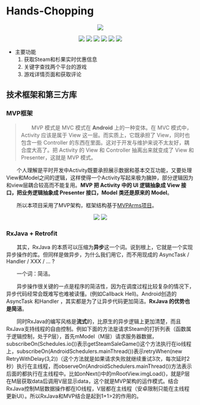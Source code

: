 
# Hands-Chopping #
<center>
    <img src="http://dreamofbook.qiniudn.com/Zero.png">
</center>
<center>
<figure>
    <img src="https://img.shields.io/badge/version-1.00-brightgreen.svg">
    <img src="https://img.shields.io/badge/build%20-passing-brightgreen.svg">
    <img src="https://img.shields.io/badge/Api-14%2B-blue.svg">
    <img src="https://img.shields.io/badge/license-Apache--2.0-blue.svg">
    <img src="https://img.shields.io/badge/Author-%E6%A2%81LG.P-orange.svg">
    <img src="https://img.shields.io/badge/license-Apache--2.0-blue.svg">
    
</figure> 
</center>

+ 主要功能
	1. 获取Steam和杉果实时优惠信息
	2. 关键字查找两个平台的游戏
	3. 游戏详情页面和获取评论

## 技术框架和第三方库 ##

### MVP框架 ###
>&emsp;&emsp;MVP 模式是 MVC 模式在 **Android** 上的一种变体。在 MVC 模式中，Activity 应该是属于 View 这一层。而实质上，它既承担了 View，同时也包含一些 Controller 的东西在里面。这对于开发与维护来说不太友好，耦合度大高了。把 Activity 的 View 和 Controller 抽离出来就变成了 View 和 Presenter，这就是 MVP 模式。
     
&emsp;&emsp;个人理解是平时开发中Activity既要承担展示数据和基本交互功能，又要处理View和Model之间的逻辑，这样使得一个Activity写起来极为臃肿，部分逻辑因为和view层耦合较高而不能复用。**MVP 把 Activity 中的 UI 逻辑抽象成 View 接口，把业务逻辑抽象成 Presenter 接口，Model 类还是原来的 Model**。

&emsp;&emsp;所以本项目采用了MVP架构，框架结构基于[MVPArms项目]( https://github.com/JessYanCoding/MVPArms )。

<center>
	<figure>
    <img src="https://raw.githubusercontent.com/noterpopo/Hands-Chopping/master/images/MVP1.png">
    <img src="https://raw.githubusercontent.com/noterpopo/Hands-Chopping/master/images/MVP2.png">
    </figure>
</center>

### RxJava + Retrofit ###

&emsp;&emsp;其实，RxJava 的本质可以压缩为**异步**这一个词。说到根上，它就是一个实现异步操作的库。但同样是做异步，为什么我们用它，而不用现成的 AsyncTask / Handler / XXX / ... ?

&emsp;&emsp;一个词：简洁。

&emsp;&emsp;异步操作很关键的一点是程序的简洁性，因为在调度过程比较复杂的情况下，异步代码经常会既难写也难被读懂。(例如Callback Hell)。Android创造的 AsyncTask 和Handler ，其实都是为了让异步代码更加简洁。**RxJava 的优势也是简洁**。

&emsp;&emsp;同时RxJava的编写风格是**流式**的，比原生的异步逻辑上更加清楚，而且RxJava支持线程的自由控制。例如下面的方法是请求Steam的打折列表（函数属于逻辑控制，处于P层），首先mModel（M层）请求服务器数据，subscribeOn(Schedules.io())表示getSteamSaleGame()这个方法执行在io线程上，subscribeOn(AndroidSchedulers.mainThread())表示retryWhen(new RetryWithDelay(3,2))（这个方法就是如果请求失败就继续重试3次，每次延时2秒）执行在主线程，而observeOn(AndroidSchedulers.mainThread())方法表示后面的都执行在主线程中。比如onNext()中的mRootView.imgLoad()，就是P层在M层获取data后调用V层显示data，这个就是MVP架构的运作模式。结合RxJava控制M层数据操作都在IO线程，V层都在主线程（安卓限制只能在主线程更新UI）。所以RxJava和MVP结合是起到1+1>2的作用的。

